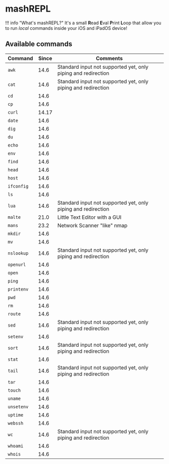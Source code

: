 # mashREPL
!!! info "What's mashREPL?"
    It's a small **R**ead **E**val **P**rint **L**oop that allow you to run *local* commands inside your iOS and iPadOS device!

## Available commands
| Command    | Since | Comments |
| --- | --- | --- |
| `awk`      | 14.6 | Standard input not supported yet, only piping and redirection |
| `cat`      | 14.6 | Standard input not supported yet, only piping and redirection |
| `cd`       | 14.6 | |
| `cp`       | 14.6 | |
| `curl`     | 14.17 | |
| `date`     | 14.6 | |
| `dig`      | 14.6 | |
| `du`       | 14.6 | |
| `echo`     | 14.6 | |
| `env`      | 14.6 | |
| `find`     | 14.6 | |
| `head`     | 14.6 | |
| `host`     | 14.6 | |
| `ifconfig` | 14.6 | |
| `ls`       | 14.6 | |
| `lua`      | 14.6 | Standard input not supported yet, only piping and redirection |
| `malte`    | 21.0 | Little Text Editor with a GUI |
| `mans`     | 23.2 | Network Scanner "like" nmap |
| `mkdir`    | 14.6 | |
| `mv`       | 14.6 | |
| `nslookup` | 14.6 | Standard input not supported yet, only piping and redirection |
| `openurl`  | 14.6 | |
| `open`     | 14.6 | |
| `ping`     | 14.6 | |
| `printenv` | 14.6 | |
| `pwd`      | 14.6 | |
| `rm`       | 14.6 | |
| `route`    | 14.6 | |
| `sed`      | 14.6 | Standard input not supported yet, only piping and redirection |
| `setenv`   | 14.6 | |
| `sort`     | 14.6 | Standard input not supported yet, only piping and redirection |
| `stat`     | 14.6 | |
| `tail`     | 14.6 | Standard input not supported yet, only piping and redirection |
| `tar`      | 14.6 | |
| `touch`    | 14.6 | |
| `uname`    | 14.6 | |
| `unsetenv` | 14.6 | |
| `uptime`   | 14.6 | |
| `webssh`   | 14.6 | |
| `wc`       | 14.6 | Standard input not supported yet, only piping and redirection |
| `whoami`   | 14.6 | |
| `whois`    | 14.6 | |